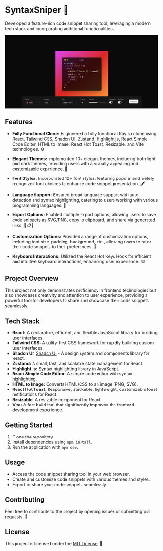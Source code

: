 

# SyntaxSniper 🚀

Developed a feature-rich code snippet sharing tool, leveraging a modern tech stack and incorporating additional functionalities.

![alt text](image.png)

## Features

- **Fully Functional Clone:** Engineered a fully functional Ray.so clone using React, Tailwind CSS, Shadcn UI, Zustand, Highlight.js, React Simple Code Editor, HTML to Image, React Hot Toast, Resizable, and Vite technologies. ⚙️

- **Elegant Themes:** Implemented 10+ elegant themes, including both light and dark themes, providing users with a visually appealing and customizable experience. 🌈

- **Font Styles:** Incorporated 12+ font styles, featuring popular and widely recognized font choices to enhance code snippet presentation. 🖋️

- **Language Support:** Ensured broad language support with auto-detection and syntax highlighting, catering to users working with various programming languages. 🚀

- **Export Options:** Enabled multiple export options, allowing users to save code snippets as SVG/PNG, copy to clipboard, and share via generated links. 💾📋🔗

- **Customization Options:** Provided a range of customization options, including font size, padding, background, etc., allowing users to tailor their code snippets to their preferences. 🎨

- **Keyboard Interactions:** Utilized the React Hot Keys Hook for efficient and intuitive keyboard interactions, enhancing user experience. ⌨️

## Project Overview

This project not only demonstrates proficiency in frontend technologies but also showcases creativity and attention to user experience, providing a powerful tool for developers to share and showcase their code snippets seamlessly.

## Tech Stack

- **React:** A declarative, efficient, and flexible JavaScript library for building user interfaces.
- **Tailwind CSS:** A utility-first CSS framework for rapidly building custom user interfaces.
- **Shadcn UI:** [Shadcn UI](https://shadcn-ui.com/) - A design system and components library for React.
- **Zustand:** A small, fast, and scalable state management for React.
- **Highlight.js:** Syntax highlighting library in JavaScript.
- **React Simple Code Editor:** A simple code editor with syntax highlighting.
- **HTML to Image:** Converts HTML/CSS to an image (PNG, SVG).
- **React Hot Toast:** Responsive, stackable, lightweight, customizable toast notifications for React.
- **Resizable:** A resizable component for React.
- **Vite:** A fast build tool that significantly improves the frontend development experience.

## Getting Started

1. Clone the repository.
2. Install dependencies using `npm install`.
3. Run the application with `npm dev`.

## Usage

- Access the code snippet sharing tool in your web browser.
- Create and customize code snippets with various themes and styles.
- Export or share your code snippets seamlessly.

## Contributing

Feel free to contribute to the project by opening issues or submitting pull requests. 🤝

## License

This project is licensed under the [MIT License](LICENSE). 📄
